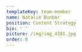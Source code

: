 ```yaml
---
templateKey: team-member
name: Natalie Dunbar
position: Content Strategy
bio: ' '
picture: /img/img_4381.jpg
order: 0
---
```


